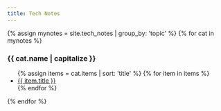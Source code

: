 ```yaml
---
title: Tech Notes
---
```

<div class="row">
{% assign mynotes = site.tech_notes | group_by: 'topic' %}
{% for cat in mynotes %}
<div class="cat-col">
  <h3>{{ cat.name | capitalize }}</h3>
  <ul>
    {% assign items = cat.items | sort: 'title' %}
    {% for item in items %}
      <li><a href="{{ item.url }}">{{ item.title }}</a></li>
    {% endfor %}
  </ul>
</div>
{% endfor %}
</div>